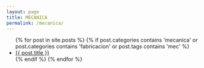 ```yaml
---
layout: page
title: MECANICA
permalink: /mecanica/
---
```


<div class="home">

  <ul class="posts">
    {% for post in site.posts %}
    {% if post.categories contains 'mecanica' or post.categories contains 'fabricacion' or post.tags contains 'mec' %}
      <li>
        <a class="post-link" href="{{ post.url | prepend: site.baseurl }}">{{ post.title }}</a>
      </li>
    {% endif %}
    {% endfor %}
  </ul>

</div>
